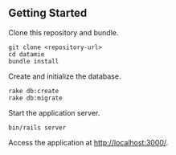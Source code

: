 ## Getting Started

Clone this repository and bundle.

    git clone <repository-url>
    cd datamie
    bundle install

Create and initialize the database.

    rake db:create
    rake db:migrate

Start the application server.

    bin/rails server

Access the application at [http://localhost:3000/](http://localhost:3000/).
